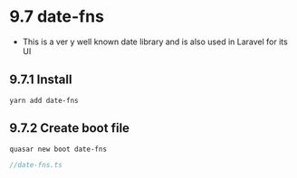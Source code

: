 # 9.7 date-fns

- This is a ver y well known date library and is also used in Laravel for its UI

## 9.7.1 Install

```shell
yarn add date-fns
```

## 9.7.2 Create boot file 

```shell
quasar new boot date-fns
```

```ts
//date-fns.ts

```

